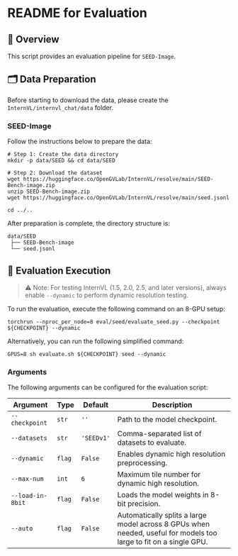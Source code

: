 # README for Evaluation

## 🌟 Overview

This script provides an evaluation pipeline for `SEED-Image`.

## 🗂️ Data Preparation

Before starting to download the data, please create the `InternVL/internvl_chat/data` folder.

### SEED-Image

Follow the instructions below to prepare the data:

```shell
# Step 1: Create the data directory
mkdir -p data/SEED && cd data/SEED

# Step 2: Download the dataset
wget https://huggingface.co/OpenGVLab/InternVL/resolve/main/SEED-Bench-image.zip
unzip SEED-Bench-image.zip
wget https://huggingface.co/OpenGVLab/InternVL/resolve/main/seed.jsonl

cd ../..
```

After preparation is complete, the directory structure is:

```shell
data/SEED
 ├── SEED-Bench-image
 └── seed.jsonl
```

## 🏃 Evaluation Execution

> ⚠️ Note: For testing InternVL (1.5, 2.0, 2.5, and later versions), always enable `--dynamic` to perform dynamic resolution testing.

To run the evaluation, execute the following command on an 8-GPU setup:

```shell
torchrun --nproc_per_node=8 eval/seed/evaluate_seed.py --checkpoint ${CHECKPOINT} --dynamic
```

Alternatively, you can run the following simplified command:

```shell
GPUS=8 sh evaluate.sh ${CHECKPOINT} seed --dynamic
```

### Arguments

The following arguments can be configured for the evaluation script:

| Argument         | Type   | Default    | Description                                                                                                       |
| ---------------- | ------ | ---------- | ----------------------------------------------------------------------------------------------------------------- |
| `--checkpoint`   | `str`  | `''`       | Path to the model checkpoint.                                                                                     |
| `--datasets`     | `str`  | `'SEEDv1'` | Comma-separated list of datasets to evaluate.                                                                     |
| `--dynamic`      | `flag` | `False`    | Enables dynamic high resolution preprocessing.                                                                    |
| `--max-num`      | `int`  | `6`        | Maximum tile number for dynamic high resolution.                                                                  |
| `--load-in-8bit` | `flag` | `False`    | Loads the model weights in 8-bit precision.                                                                       |
| `--auto`         | `flag` | `False`    | Automatically splits a large model across 8 GPUs when needed, useful for models too large to fit on a single GPU. |
